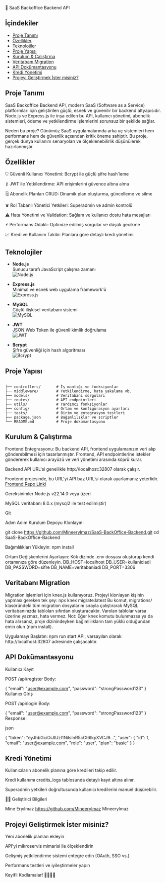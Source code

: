 🚀 SaaS Backoffice Backend API
## İçindekiler
- [Proje Tanımı](#proje-tanımı)
- [Özellikler](#özellikler)
- [Teknolojiler](#teknolojiler)
- [Proje Yapısı](#proje-yapısı)
- [Kurulum & Çalıştırma](#kurulum--çalıştırma)
- [Veritabanı Migration](#veritabanı-migration)
- [API Dokümantasyonu](#api-dokümantasyonu)
- [Kredi Yönetimi](#kredi-yönetimi)
- [Projeyi Geliştirmek İster misiniz?](#projeyi-geliştirmek-ister-misiniz)


 ## Proje Tanımı
SaaS Backoffice Backend API, modern SaaS (Software as a Service) platformları için geliştirilen güçlü, esnek ve güvenilir bir backend altyapısıdır.
Node.js ve Express.js ile inşa edilen bu API, kullanıcı yönetimi, abonelik sistemleri, ödeme ve yetkilendirme işlemlerini sorunsuz bir şekilde sağlar.

Neden bu proje?
Günümüz SaaS uygulamalarında arka uç sistemleri hem performans hem de güvenlik açısından kritik öneme sahiptir. Bu proje, gerçek dünya kullanım senaryoları ve ölçeklenebilirlik düşünülerek hazırlanmıştır.

##  Özellikler
⛉ Güvenli Kullanıcı Yönetimi: Bcrypt ile güçlü şifre hash’leme

⚷ JWT ile Yetkilendirme: API erişimlerini güvence altına alma

🗒 Abonelik Planları CRUD: Dinamik plan oluşturma, güncelleme ve silme

♛ Rol Tabanlı Yönetici Yetkileri: Superadmin ve admin kontrolü

⚠︎ Hata Yönetimi ve Validation: Sağlam ve kullanıcı dostu hata mesajları

⚡︎ Performans Odaklı: Optimize edilmiş sorgular ve düşük gecikme

📈 Kredi ve Kullanım Takibi: Planlara göre detaylı kredi yönetimi

##  Teknolojiler

- **Node.js**  
  Sunucu tarafı JavaScript çalışma zamanı  
  ![Node.js](https://img.shields.io/badge/Node.js-339933?style=flat&logo=node.js&logoColor=white)

- **Express.js**  
  Minimal ve esnek web uygulama framework'ü  
  ![Express.js](https://img.shields.io/badge/Express.js-000000?style=flat&logo=express&logoColor=white)

- **MySQL**   
  Güçlü ilişkisel veritabanı sistemi  
  ![MySQL](https://img.shields.io/badge/MySQL-4479A1?style=flat&logo=mysql&logoColor=white)

- **JWT**  
  JSON Web Token ile güvenli kimlik doğrulama  
  ![JWT](https://img.shields.io/badge/JWT-D24949?style=flat&logo=JSON%20web%20tokens&logoColor=white)

- **Bcrypt**  
  Şifre güvenliği için hash algoritması  
  ![Bcrypt](https://img.shields.io/badge/Bcrypt-F0AD4E?style=flat&logo=bcrypt&logoColor=black)


##  Proje Yapısı
```

├── controllers/       # İş mantığı ve fonksiyonlar
├── middleware/        # Yetkilendirme, hata yakalama vb.
├── models/            # Veritabanı sorguları
├── routes/            # API endpointleri
├── utils/             # Yardımcı fonksiyonlar
├── config/            # Ortam ve konfigürasyon ayarları
├── tests/             # Birim ve entegrasyon testleri
├── package.json       # Bağımlılıklar ve scriptler
└── README.md          # Proje dokümantasyonu
```
##  Kurulum & Çalıştırma
Frontend Entegrasyonu:
Bu backend API, frontend uygulamanızın veri alıp gönderebilmesi için tasarlanmıştır. Frontend, API endpointlerine istekler göndererek kullanıcı arayüzü ve veri yönetimi arasında köprü kurar.

Backend API URL'si genellikle http://localhost:32807 olarak çalışır.

Frontend projesinde, bu URL'yi API baz URL’si olarak ayarlamanız yeterlidir.
 [Frontend Repo Linki](https://github.com/Mineerylmaz/SaaSBackOfficeFrontend)
 
Gereksinimler
Node.js v22.14.0 veya üzeri

MySQL veritabanı 8.0.x (mysql2 ile test edilmiştir)

Git

Adım Adım Kurulum
Depoyu Klonlayın:


git clone https://github.com/Mineerylmaz/SaaS-BackOffice-Backend.git
cd SaaS-BackOffice-Backend

Bağımlılıkları Yükleyin:
npm install

Ortam Değişkenlerini Ayarlayın:
Kök dizinde .env dosyası oluşturup kendi ortamınıza göre düzenleyin.
DB_HOST=localhost
DB_USER=kullaniciadi
DB_PASSWORD=sifre
DB_NAME=veritabaniadi
DB_PORT=3306


## Veritabanı Migration
Migration işlemleri için knex.js kullanıyoruz.
Projeyi klonlayan kişinin yapması gereken tek şey:
npx knex migrate:latest
Bu komut, migrations/ klasöründeki tüm migration dosyalarını sırayla çalıştırarak MySQL veritabanınızda tabloları sıfırdan oluşturacaktır.
Varolan tablolar varsa üzerine yazmaz, hata vermez.
Not: Eğer knex komutu bulunmazsa ya da hata alırsanız, proje dizinindeyken bağımlılıkların tam yüklü olduğundan emin olun (npm install).

Uygulamayı Başlatın:
npm run start
API, varsayılan olarak http://localhost:32807 adresinde çalışacaktır.

## API Dokümantasyonu
Kullanıcı Kayıt

POST /api/register
Body:

{
  "email": "user@example.com",
  "password": "strongPassword123"
}
Kullanıcı Giriş

POST /api/login
Body:


{
  "email": "user@example.com",
  "password": "strongPassword123"
}
Response:

json

{
  "token": "eyJhbGciOiJIUzI1NiIsInR5cCI6IkpXVCJ9...",
  "user": {
    "id": 1,
    "email": "user@example.com",
    "role": "user",
    "plan": "basic"
  }
}
##  Kredi Yönetimi
Kullanıcıların abonelik planına göre kredileri takip edilir.

Kredi kullanımı credits_logs tablosunda detaylı kayıt altına alınır.

Superadmin yetkileri doğrultusunda kullanıcı kredilerini manuel düşürebilir.

🧑‍💻 Geliştirici Bilgileri

Mine Eryılmaz	https://github.com/Mineerylmaz	Mineerylmaz



## Projeyi Geliştirmek İster misiniz?
Yeni abonelik planları ekleyin

API'yi mikroservis mimarisi ile ölçeklendirin

Gelişmiş yetkilendirme sistemi entegre edin (OAuth, SSO vs.)

Performans testleri ve iyileştirmeler yapın



Keyifli Kodlamalar! 👩‍💻👨‍💻
